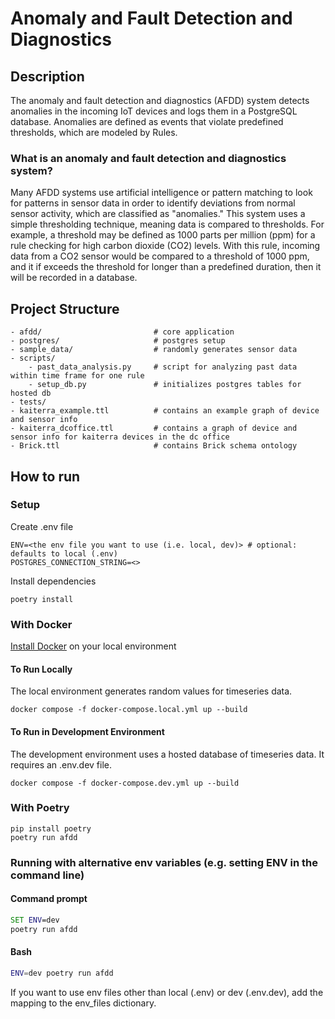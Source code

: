 # Anomaly and Fault Detection and Diagnostics

## Description

The anomaly and fault detection and diagnostics (AFDD) system detects anomalies in the incoming IoT devices and logs them in a PostgreSQL database. Anomalies are defined as events that violate predefined thresholds, which are modeled by Rules.

### What is an anomaly and fault detection and diagnostics system?
Many AFDD systems use artificial intelligence or pattern matching to look for patterns in sensor data in order to identify deviations from normal sensor activity, which are classified as "anomalies." This system uses a simple thresholding technique, meaning data is compared to thresholds. For example, a threshold may be defined as 1000 parts per million (ppm) for a rule checking for high carbon dioxide (CO2) levels. With this rule, incoming data from a CO2 sensor would be compared to a threshold of 1000 ppm, and it if exceeds the threshold for longer than a predefined duration, then it will be recorded in a database.

## Project Structure

```
- afdd/                         # core application
- postgres/                     # postgres setup
- sample_data/                  # randomly generates sensor data
- scripts/                  
    - past_data_analysis.py     # script for analyzing past data within time frame for one rule
    - setup_db.py               # initializes postgres tables for hosted db
- tests/
- kaiterra_example.ttl          # contains an example graph of device and sensor info
- kaiterra_dcoffice.ttl         # contains a graph of device and sensor info for kaiterra devices in the dc office 
- Brick.ttl                     # contains Brick schema ontology
```

## How to run

### Setup

Create .env file

```
ENV=<the env file you want to use (i.e. local, dev)> # optional: defaults to local (.env)
POSTGRES_CONNECTION_STRING=<>
```

Install dependencies
```
poetry install
```

### With Docker
[Install Docker](https://docs.docker.com/install) on your local environment
#### To Run Locally
The local environment generates random values for timeseries data.

```shell
docker compose -f docker-compose.local.yml up --build
```

#### To Run in Development Environment
The development environment uses a hosted database of timeseries data. It requires an .env.dev file.

```shell
docker compose -f docker-compose.dev.yml up --build
```

### With Poetry
```
pip install poetry
poetry run afdd
```

### Running with alternative env variables (e.g. setting ENV in the command line)

#### Command prompt
```cmd
SET ENV=dev 
poetry run afdd
```
#### Bash
```bash
ENV=dev poetry run afdd
```
If you want to use env files other than local (.env) or dev (.env.dev), add the mapping to the env_files dictionary.